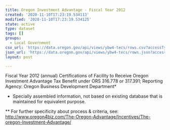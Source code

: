 ```yaml
---
title: Oregon Investment Advantage - Fiscal Year 2012
created: '2020-11-10T17:23:19.534113'
modified: '2020-11-10T17:23:19.534125'
state: active
type: dataset
tags: []
groups:
  - Local Government
csv_url: 'https://data.oregon.gov/api/views/ybw4-tecs/rows.csv?accessType=DOWNLOAD'
json_url: 'https://data.oregon.gov/api/views/ybw4-tecs/rows.json?accessType=DOWNLOAD'
layout: post

---
```

Fiscal Year 2012 (annual) Certifications of Facility to Receive Oregon Investment Advantage Tax Benefit under ORS 316.778 or 317.391; Reporting Agency: Oregon Business Development Department*

* Specially assembled information, not based on existing database that is maintained for equivalent purpose.

** For further specificity about process & criteria, see: 
http://www.oregon4biz.com/The-Oregon-Advantage/Incentives/The-oregon-Investment-Advantage/
